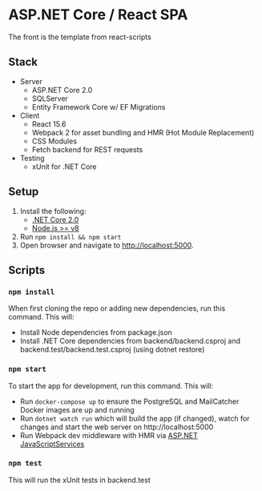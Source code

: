 # ASP.NET Core / React SPA
The front is the template from react-scripts

## Stack
- Server
  - ASP.NET Core 2.0
  - SQLServer
  - Entity Framework Core w/ EF Migrations
- Client
  - React 15.6
  - Webpack 2 for asset bundling and HMR (Hot Module Replacement)
  - CSS Modules
  - Fetch backend for REST requests
- Testing
  - xUnit for .NET Core
## Setup

1. Install the following:
   - [.NET Core 2.0](https://www.microsoft.com/net/core)
   - [Node.js >= v8](https://nodejs.org/en/download/)
2. Run `npm install && npm start`
3. Open browser and navigate to [http://localhost:5000](http://localhost:5000).

## Scripts

### `npm install`

When first cloning the repo or adding new dependencies, run this command.  This will:

- Install Node dependencies from package.json
- Install .NET Core dependencies from backend/backend.csproj and backend.test/backend.test.csproj (using dotnet restore)

### `npm start`

To start the app for development, run this command.  This will:

- Run `docker-compose up` to ensure the PostgreSQL and MailCatcher Docker images are up and running
- Run `dotnet watch run` which will build the app (if changed), watch for changes and start the web server on http://localhost:5000
- Run Webpack dev middleware with HMR via [ASP.NET JavaScriptServices](https://github.com/aspnet/JavaScriptServices)


### `npm test`

This will run the xUnit tests in backend.test